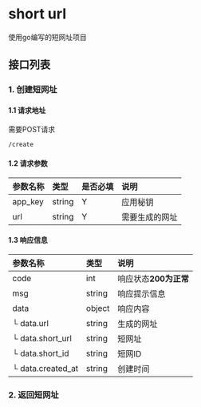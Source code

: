 # short url

使用go编写的短网址项目

## 接口列表

### 1. 创建短网址

#### 1.1 请求地址

需要POST请求

```
/create
```
#### 1.2 请求参数

|参数名称|类型|是否必填|说明|
|:------|:--------|:---|:---|
|app_key|string|Y|应用秘钥|
|url|string|Y|需要生成的网址|

#### 1.3 响应信息

|参数名称|类型|说明|
|:------|:--------|:---|
|code|int|响应状态**200为正常**|
|msg|string|响应提示信息|
|data|object|响应内容|
| └ data.url|string|生成的网址|
| └ data.short_url|string|短网址|
| └ data.short_id|string|短网ID|
| └ data.created_at|string|创建时间|

### 2. 返回短网址